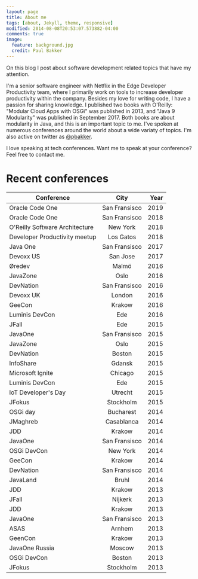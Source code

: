 ```yaml
---
layout: page
title: About me
tags: [about, Jekyll, theme, responsive]
modified: 2014-08-08T20:53:07.573882-04:00
comments: true
image:
  feature: background.jpg
  credit: Paul Bakker
---
```


On this blog I post about software development related topics that have my attention.

I'm a senior software engineer with Netflix in the Edge Developer Productivity team, where I primarily work on tools to increase developer productivity within the company.  Besides my love for writing code, I have a passion for sharing knowledge.  I published two books with O'Reilly: "Modular Cloud Apps with OSGi" was published in 2013, and "Java 9 Modularity" was published in September 2017. Both books are about modularity in Java, and this is an important topic to me.
I've spoken at numerous conferences around the world about a wide variaty of topics.
I'm also active on twitter as [@pbakker](https://twitter.com/pbakker).

I love speaking at tech conferences. Want me to speak at your conference? Feel free to contact me.

Recent conferences
==

| Conference        | City           | Year  |
| ------------- |:-------------:| -----:|
| Oracle Code One	| San Fransisco | 2019 |
| Oracle Code One	| San Fransisco | 2018 |
| O'Reilly Software Architecture | New York | 2018 |
| Developer Productivity meetup | Los Gatos | 2018 |
| Java One	| San Fransisco | 2017 |
| Devoxx US	| San Jose | 2017 |
| Øredev	| Malmö | 2016 |
| JavaZone | Oslo | 2016 |
| DevNation       | San Fransisco | 2016 |
| Devoxx UK       | London | 2016 |
| GeeCon       | Krakow | 2016 |
| Luminis DevCon       | Ede | 2016 |
| JFall       | Ede | 2015 |
| JavaOne       | San Fransisco | 2015 |
| JavaZone       | Oslo | 2015 |
| DevNation       | Boston | 2015 |
| InfoShare       | Gdansk | 2015 |
| Microsoft Ignite       | Chicago | 2015 |
| Luminis DevCon       | Ede | 2015 |
| IoT Developer's Day       | Utrecht | 2015 |
| JFokus       | Stockholm | 2015 |
| OSGi day       | Bucharest | 2014 |
| JMaghreb       | Casablanca | 2014 |
| JDD       | Krakow | 2014 |
| JavaOne       | San Fransisco | 2014 |
| OSGi DevCon       | New York | 2014 |
| GeeCon      | Krakow | 2014 |
| DevNation      | San Fransisco | 2014 |
| JavaLand      | Bruhl | 2014 |
| JDD      | Krakow | 2013 |
| JFall      | Nijkerk | 2013 |
| JDD      | Krakow | 2013 |
| JavaOne      | San Fransisco | 2013 |
| ASAS      | Arnhem | 2013 |
| GeenCon      | Krakow | 2013 |
| JavaOne Russia      | Moscow | 2013 |
| OSGi DevCon      | Boston | 2013 |
| JFokus      | Stockholm | 2013 |

